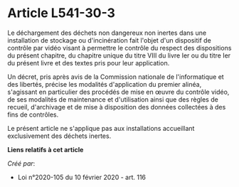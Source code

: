 # Article L541-30-3

Le déchargement des déchets non dangereux non inertes dans une installation de stockage ou d'incinération fait l'objet d'un
dispositif de contrôle par vidéo visant à permettre le contrôle du respect des dispositions du présent chapitre, du chapitre
unique du titre VIII du livre Ier ou du titre Ier du présent livre et des textes pris pour leur application.

Un décret, pris après avis de la Commission nationale de l'informatique et des libertés, précise les modalités d'application
du premier alinéa, s'agissant en particulier des procédés de mise en œuvre du contrôle vidéo, de ses modalités de maintenance
et d'utilisation ainsi que des règles de recueil, d'archivage et de mise à disposition des données collectées à des fins de
contrôles.

Le présent article ne s'applique pas aux installations accueillant exclusivement des déchets inertes.

**Liens relatifs à cet article**

_Créé par_:

  - Loi n°2020-105 du 10 février 2020 - art. 116
